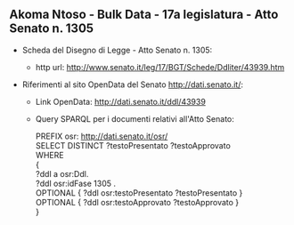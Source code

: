 ## Akoma Ntoso - Bulk Data - 17a legislatura - Atto Senato n. 1305 ##

* Scheda del Disegno di Legge - Atto Senato n. 1305:
	* http url: http://www.senato.it/leg/17/BGT/Schede/Ddliter/43939.htm

* Riferimenti al sito OpenData del Senato http://dati.senato.it/:
	* Link OpenData: http://dati.senato.it/ddl/43939
	* Query SPARQL per i documenti relativi all'Atto Senato:

        PREFIX osr: <http://dati.senato.it/osr/>  
		SELECT DISTINCT ?testoPresentato ?testoApprovato  
		WHERE  
		{  
		    ?ddl a osr:Ddl.  
		    ?ddl osr:idFase 1305 .  
		    OPTIONAL { ?ddl osr:testoPresentato ?testoPresentato }  
		    OPTIONAL { ?ddl osr:testoApprovato ?testoApprovato }  
		}
		